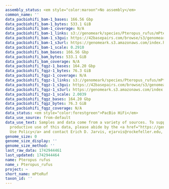 ```yaml
---
assembly_status: <em style="color:maroon">No assembly</em>
common_name: ''
data_pacbiohifi_bam-1_bases: 166.56 Gbp
data_pacbiohifi_bam-1_bytes: 533.1 GiB
data_pacbiohifi_bam-1_coverage: N/A
data_pacbiohifi_bam-1_links: s3://genomeark/species/Pteropus_rufus/mPteRuf1/genomic_data/pacbio_hifi/<br>
data_pacbiohifi_bam-1_s3gui: https://42basepairs.com/browse/s3/genomeark/species/Pteropus_rufus/mPteRuf1/genomic_data/pacbio_hifi/
data_pacbiohifi_bam-1_s3url: https://genomeark.s3.amazonaws.com/index.html?prefix=species/Pteropus_rufus/mPteRuf1/genomic_data/pacbio_hifi/
data_pacbiohifi_bam-1_scale: 0.2910
data_pacbiohifi_bam_bases: 166.56 Gbp
data_pacbiohifi_bam_bytes: 533.1 GiB
data_pacbiohifi_bam_coverage: N/A
data_pacbiohifi_fqgz-1_bases: 164.20 Gbp
data_pacbiohifi_fqgz-1_bytes: 76.3 GiB
data_pacbiohifi_fqgz-1_coverage: N/A
data_pacbiohifi_fqgz-1_links: s3://genomeark/species/Pteropus_rufus/mPteRuf1/genomic_data/pacbio_hifi/<br>
data_pacbiohifi_fqgz-1_s3gui: https://42basepairs.com/browse/s3/genomeark/species/Pteropus_rufus/mPteRuf1/genomic_data/pacbio_hifi/
data_pacbiohifi_fqgz-1_s3url: https://genomeark.s3.amazonaws.com/index.html?prefix=species/Pteropus_rufus/mPteRuf1/genomic_data/pacbio_hifi/
data_pacbiohifi_fqgz-1_scale: 2.0039
data_pacbiohifi_fqgz_bases: 164.20 Gbp
data_pacbiohifi_fqgz_bytes: 76.3 GiB
data_pacbiohifi_fqgz_coverage: N/A
data_status: <em style="color:forestgreen">PacBio HiFi</em>
data_use_source: from-default
data_use_text: Samples and data come from a variety of sources. To support fair and
  productive use of this data, please abide by the <a href="https://genome10k.soe.ucsc.edu/data-use-policies/">Data
  Use Policy</a> and contact Erich D. Jarvis, ejarvis@rockefeller.edu, with any questions.
genome_size: 0
genome_size_display: ''
genome_size_method: ''
last_raw_data: 1742944461
last_updated: 1742944464
name: Pteropus rufus
name_: Pteropus_rufus
project: ~
short_name: mPteRuf
taxon_id: ''
---
```

